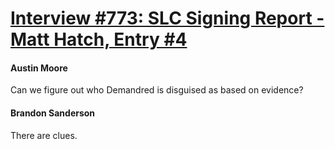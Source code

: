 # [Interview #773: SLC Signing Report - Matt Hatch, Entry #4](https://www.theoryland.com/intvmain.php?i=773#4)

#### Austin Moore

Can we figure out who Demandred is disguised as based on evidence?

#### Brandon Sanderson

There are clues.

